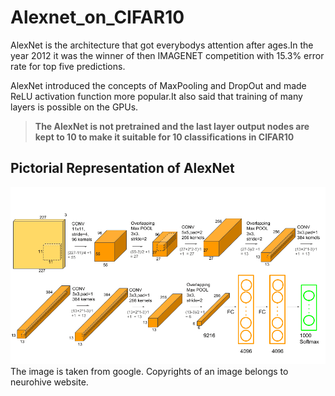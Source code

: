 # Alexnet_on_CIFAR10

AlexNet is the architecture that got everybodys attention after ages.In the year 2012 it was the winner of then IMAGENET competition with 15.3% error rate for top five predictions.

AlexNet introduced the concepts of MaxPooling and DropOut and made ReLU activation function more popular.It also said that training of many layers is possible on the GPUs.
> **The AlexNet is not pretrained and the last layer output nodes are kept to 10 to make it suitable for 10 classifications in CIFAR10**
## Pictorial Representation of AlexNet
![AlexNet](AlexNet-1.png)
The image is taken from google. Copyrights of an image belongs to neurohive website.
